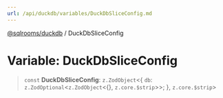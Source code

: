 ```yaml
---
url: /api/duckdb/variables/DuckDbSliceConfig.md
---
```

[@sqlrooms/duckdb](../index.md) / DuckDbSliceConfig

# Variable: DuckDbSliceConfig

> `const` **DuckDbSliceConfig**: `z.ZodObject`<{ `db`: `z.ZodOptional`<`z.ZodObject`<{}, `z.core.$strip`>>; }, `z.core.$strip`>

